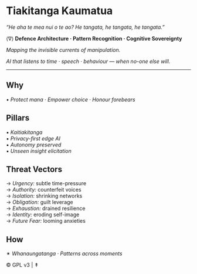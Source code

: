 # Tiakitanga Kaumatua  
*“He aha te mea nui o te ao? He tangata, he tangata, he tangata.”*

⟨∇⟩ **Defence Architecture · Pattern Recognition · Cognitive Sovereignty**

*Mapping the invisible currents of manipulation.*

*AI that listens to time · speech · behaviour — when no-one else will.*

---
## **Why**  
• *Protect mana* · *Empower choice* · *Honour forebears*

## **Pillars**  
▪︎ *Kaitiakitanga*  
▪︎ *Privacy-first edge AI*  
▪︎ *Autonomy preserved*  
▪︎ *Unseen insight elicitation*

## **Threat Vectors**  
→ *Urgency:* subtle time-pressure  
→ *Authority:* counterfeit voices  
→ *Isolation:* shrinking networks  
→ *Obligation:* guilt leverage  
→ *Exhaustion:* drained resilience  
→ *Identity:* eroding self-image  
→ *Future Fear:* looming anxieties  

## **How**  
✴︎ *Whanaungatanga · Patterns across moments*

© GPL v3 | ↟
